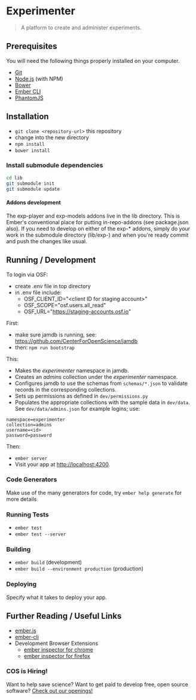 # Experimenter

> A platform to create and administer experiments.

## Prerequisites

You will need the following things properly installed on your computer.

* [Git](http://git-scm.com/)
* [Node.js](http://nodejs.org/) (with NPM)
* [Bower](http://bower.io/)
* [Ember CLI](http://www.ember-cli.com/)
* [PhantomJS](http://phantomjs.org/)

## Installation

* `git clone <repository-url>` this repository
* change into the new directory
* `npm install`
* `bower install`

### Install submodule dependencies

```bash
cd lib
git submodule init
git submodule update
```

#### Addons development

The exp-player and exp-models addons live in the lib directory. This is Ember's conventional place
for putting in-repo-addons (see package.json also). If you need to develop on either of the exp-*
addons, simply do your work in the submodule directory (lib/exp-<name>) and when you're ready commit
and push the changes like usual.


## Running / Development

To login via OSF:
* create .env file in top directory
* in .env file include:
  * OSF_CLIENT_ID="\<client ID for staging account\>"
  * OSF_SCOPE="osf.users.all_read"
  * OSF_URL="https://staging-accounts.osf.io"

First:
* make sure jamdb is running, see: https://github.com/CenterForOpenScience/jamdb
* then: `npm run bootstrap`

This:
- Makes the _experimenter_ namespace in jamdb.
- Creates an _admins_ collection under the _experimenter_ namespace.
- Configures jamdb to use the schemas from `schemas/*.json` to validate records in the corresponding collections.
- Sets up permissions as defined in `dev/permissions.py`
- Populates the appropriate collections with the sample data in `dev/data`. See `dev/data/admins.json` for example logins; use:
```
namespace=experimenter
collection=admins
username=<id>
password=password
```

Then:
* `ember server`
* Visit your app at [http://localhost:4200](http://localhost:4200).

### Code Generators

Make use of the many generators for code, try `ember help generate` for more details

### Running Tests

* `ember test`
* `ember test --server`

### Building

* `ember build` (development)
* `ember build --environment production` (production)

### Deploying

Specify what it takes to deploy your app.

## Further Reading / Useful Links

* [ember.js](http://emberjs.com/)
* [ember-cli](http://www.ember-cli.com/)
* Development Browser Extensions
  * [ember inspector for chrome](https://chrome.google.com/webstore/detail/ember-inspector/bmdblncegkenkacieihfhpjfppoconhi)
  * [ember inspector for firefox](https://addons.mozilla.org/en-US/firefox/addon/ember-inspector/)

### COS is Hiring!

Want to help save science? Want to get paid to develop free, open source software? [Check out our openings!](http://cos.io/jobs)
